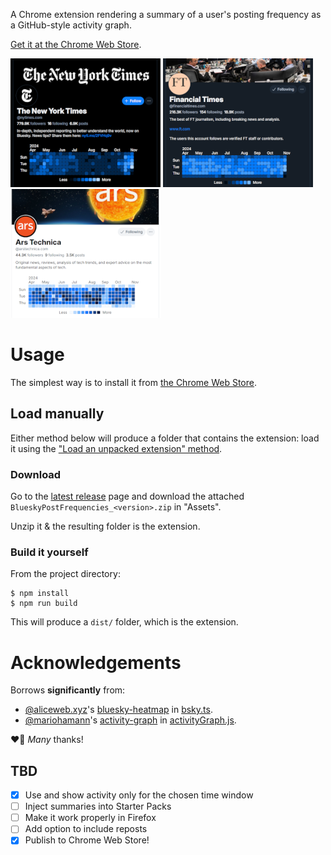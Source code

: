 A Chrome extension rendering a summary of a user's posting frequency as a GitHub-style activity graph.

[Get it at the Chrome Web Store](https://chromewebstore.google.com/detail/bluesky-user-activity-gra/kbpfpbicdnmdfhklamjbpohahdjiljhe).

![Screenshot of New York Times' profile in dark mode](./images/nyt.png)
![Screenshot of Financial Times' profile in dim mode](./images/ft.png)
![Screenshot of Ars Techinca's profile in light mode](./images/ars.png)

# Usage

The simplest way is to install it from 
[the Chrome Web Store](https://chromewebstore.google.com/detail/bluesky-user-activity-gra/kbpfpbicdnmdfhklamjbpohahdjiljhe).

## Load manually

Either method below will produce a folder that contains the extension:
load it using the ["Load an unpacked extension" method](https://developer.chrome.com/docs/extensions/get-started/tutorial/hello-world#load-unpacked).

### Download

Go to the [latest release](https://github.com/rpj/bsky-post-freq-extn/releases/latest) page and download the attached `BlueskyPostFrequencies_<version>.zip` in "Assets". 

Unzip it & the resulting folder is the extension.

### Build it yourself

From the project directory:

```shell
$ npm install
$ npm run build
```

This will produce a `dist/` folder, which is the extension.

# Acknowledgements 
Borrows **significantly** from:
* [@aliceweb.xyz](https://bsky.app/profile/aliceweb.xyz)'s [bluesky-heatmap](https://github.com/aliceisjustplaying/bluesky-heatmap) in [bsky.ts](./src/bsky.ts).
* [@mariohamann](https://bsky.app/profile/mariohamann.bsky.social)'s [activity-graph](https://github.com/mariohamann/activity-graph) in [activityGraph.js](./src/activityGraph.js).

❤️🙇 *Many* thanks!

## TBD

- [x] Use and show activity only for the chosen time window
- [ ] Inject summaries into Starter Packs
- [ ] Make it work properly in Firefox
- [ ] Add option to include reposts
- [x] Publish to Chrome Web Store!
